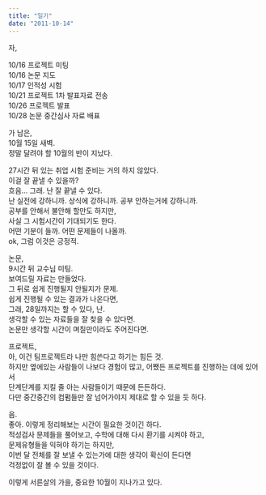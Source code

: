 ```yaml
---
title: "일기"
date: "2011-10-14"
---
```


자,  
  
10/16 프로젝트 미팅  
10/16 논문 지도  
10/17 인적성 시험  
10/21 프로젝트 1차 발표자료 전송  
10/26 프로젝트 발표   
10/28 논문 중간심사 자료 배표  
  
가 남은,  
10월 15일 새벽.  
정말 달려야 할 10월의 반이 지났다.  
  
27시간 뒤 있는 취업 시험 준비는 거의 하지 않았다.  
이걸 잘 끝낼 수 있을까?  
흐음... 그래. 난 잘 끝낼 수 있다.  
난 실전에 강하니까. 상식에 강하니까. 공부 안하는거에 강하니까.  
공부를 안해서 불안해 할만도 하지만,  
사실 그 시험시간이 기대되기도 한다.  
어떤 기분이 들까. 어떤 문제들이 나올까.  
ok, 그럼 이것은 긍정적.  
  
논문,  
9시간 뒤 교수님 미팅.  
보여드릴 자료는 만들었다.  
그 뒤로 쉽게 진행될지 안될지가 문제.  
쉽게 진행될 수 있는 결과가 나온다면,  
그래, 28일까지는 할 수 있다, 난.  
생각할 수 있는 자료들을 잘 찾을 수 있다면.  
논문만 생각할 시간이 며칠만이라도 주어진다면.  
  
프로젝트,  
아, 이건 팀프로젝트라 나만 힘쓴다고 하기는 힘든 것.  
하지만 옆에있는 사람들이 나보다 경험이 많고, 어쨌든 프로젝트를 진행하는 데에 있어서  
단계단계를 지킬 줄 아는 사람들이기 때문에 든든하다.  
다만 중간중간의 컴펌들만 잘 넘어가야지 제대로 할 수 있을 듯 하다.  
  
음.  
좋아. 이렇게 정리해보는 시간이 필요한 것이긴 하다.  
적성검사 문제들을 풀어보고, 수학에 대해 다시 환기를 시켜야 하고,  
문제유형들을 익혀야 하기는 하지만,  
이번 달 전체를 잘 보낼 수 있는가에 대한 생각이 확신이 든다면  
걱정없이 잘 볼 수 있을 것이다.  
  
이렇게 서른살의 가을, 중요한 10월이 지나가고 있다.
